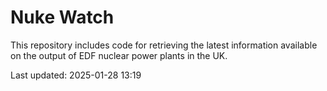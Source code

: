 # Nuke Watch

This repository includes code for retrieving the latest information available on the output of EDF nuclear power plants in the UK.

Last updated: 2025-01-28 13:19